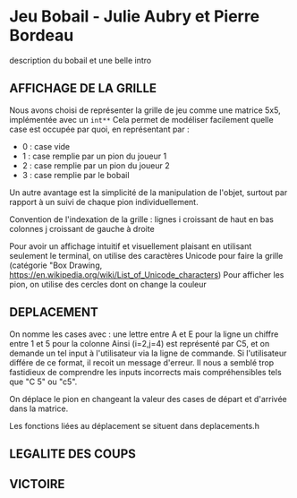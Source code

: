 # Jeu Bobail - Julie Aubry et Pierre Bordeau

description du bobail et une belle intro

## AFFICHAGE DE LA GRILLE

Nous avons choisi de représenter la grille de jeu comme une matrice 5x5, implémentée avec un `int**`
Cela permet de modéliser facilement quelle case est occupée par quoi, en représentant par : 
- 0 : case vide
- 1 : case remplie par un pion du joueur 1
- 2 : case remplie par un pion du joueur 2
- 3 : case remplie par le bobail
  
Un autre avantage est la simplicité de la manipulation de l'objet, surtout par rapport à un suivi de chaque pion individuellement.

Convention de l'indexation de la grille :
lignes i croissant de haut en bas
colonnes j croissant de gauche à droite

Pour avoir un affichage intuitif et visuellement plaisant en utilisant seulement le terminal, on utilise des caractères Unicode pour faire la grille (catégorie "Box Drawing, https://en.wikipedia.org/wiki/List_of_Unicode_characters)
Pour afficher les pion, on utilise des cercles dont on change la couleur

## DEPLACEMENT

On nomme les cases avec :
une lettre entre A et E pour la ligne
un chiffre entre 1 et 5 pour la colonne
Ainsi (i=2,j=4) est représenté par C5, et on demande un tel input à l'utilisateur via la ligne de commande. Si l'utilisateur différe de ce format, il recoit un message d'erreur. Il nous a semblé trop fastidieux de comprendre les inputs incorrects mais compréhensibles tels que "C 5" ou "c5".

On déplace le pion en changeant la valeur des cases de départ et d'arrivée dans la matrice.

Les fonctions liées au déplacement se situent dans deplacements.h

## LEGALITE DES COUPS

## VICTOIRE



